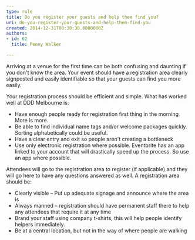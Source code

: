 ```yaml
---
type: rule
title: Do you register your guests and help them find you?
uri: do-you-register-your-guests-and-help-them-find-you
created: 2014-12-31T00:30:38.0000000Z
authors:
- id: 62
  title: Penny Walker

---
```




<span class='intro'> <p class="ssw15-rteElement-P">​​​Arriving at a venue for the first time can be both&#160;confusing and daunting if you don't know the area. Your event should&#160;have a registration area clearly signposted&#160;and easily identifiable so that your guests can find you more easily.&#160;<br></p> </span>

<p>Your registration process should be efficient and simple. What has worked well at DDD Melbourne is&#58;<br></p><ul><li>Have enough people ready for registration first thing in the morning. More is more.</li><li>Be able to find individual name tags and/or welcome packages quickly. Sorting alphabetically could be useful.</li><li>Have a clear entry and exit so people aren't creating a bottleneck</li><li>Use only electronic registration where possible. Eventbrite has an app linked to your account that will drastically&#160;speed up&#160;the process. So use an app where possible.<br></li></ul><p>Attendees will go to the registration area to register (if applicable) and they will go here to have any questions answered as well. A registration area should be&#58;<br></p><ul><li>Clearly visible – Put up adequate signage and announce where the​ area is<br></li><li>Always manned – registration should have permanent staff there to help any attendees that require it at any time<br></li><li>Brand your staff using company t-shirts, this will help people identify helpers immediately​.<br></li><li>Be at a central location, but not in the way of where people are walking<br></li></ul>


